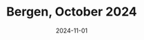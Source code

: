 ---
description: A collection of my fifteen favourite photos from Bergen in October 2024
featured_image: 241005.jpg
menus: "main"
sort_by: Name # Exif.Date
#sort_order: asc
title: Bergen, October 2024
date: 2024-11-01
keywords: [Bergen, October, Autumn, "2024"]
#type: gallery
weight: 5
resources:
  - src: 241001.jpg
    title: Window reflection - Center
  - src: 241002.jpg
    title: Old Wharf at Dawn - Bryggen
  - src: 241003.jpg
    title: Feathered feeding frenzy - Center Park
  - src: 241004.jpg
    title: Scooter under tree - Sandviken
  - src: 241005.jpg
    title: Morning skyline - Bryggen
  - src: 241006.jpg
    title: Early jogger - Bryggen
  - src: 241007.jpg
    title: Long exposure - Bryggen
  - src: 241008.jpg
    title: Autumn trees - Central Park
  - src: 241009.jpg
    title: Boat heading out - Bryggen
  - src: 241010.jpg
    title: Rail reflection in puddle - Bryggen
  - src: 241011.jpg
    title: Central Park photographer - Central Park
  - src: 241012.jpg
    title: Shoppers - Bergen Storsenter
  - src: 241013.jpg
    title: Kids and green houses - Sandviken
  - src: 241014.jpg
    title: Snapshot under tree - Central Park
  - src: 241015.jpg
    title: Bush by wall - Sandviken
params:
  theme: dark
---